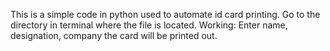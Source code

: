 This is a simple code in python used to automate id card printing. 
Go to the directory in terminal where the file is located.
Working: 
  Enter name, designation, company
  the card will be printed out.
